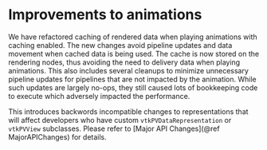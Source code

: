 # Improvements to animations

We have refactored caching of rendered data when playing animations with caching
enabled. The new changes avoid pipeline updates and data movement when cached
data is being used. The cache is now stored on the rendering nodes, thus
avoiding the need to delivery data when playing animations. This also includes
several cleanups to minimize unnecessary pipeline updates for pipelines that are
not impacted by the animation. While such updates are largely no-ops, they still
caused lots of bookkeeping code to execute which adversely impacted the
performance.

This introduces backwords incompatible changes to representations that will
affect developers who have custom `vtkPVDataRepresentation` or `vtkPVView`
subclasses. Please refer to [Major API Changes](@ref MajorAPIChanges) for
details.
